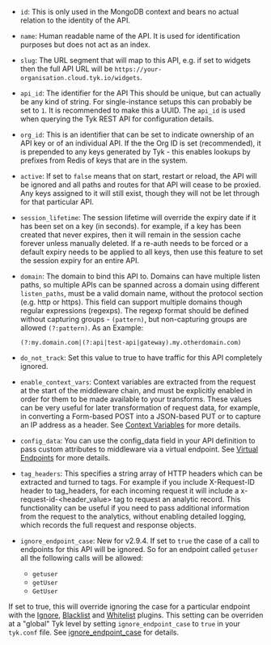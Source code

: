 ---
---


*   `id`: This is only used in the MongoDB context and bears no actual relation to the identity of the API.

*   `name`: Human readable name of the API. It is used for identification purposes but does not act as an index.

*   `slug`: The URL segment that will map to this API, e.g. if set to widgets then the full API URL will be `https://your-organisation.cloud.tyk.io/widgets`.

*   `api_id`: The identifier for the API This should be unique, but can actually be any kind of string. For single-instance setups this can probably be set to `1`. It is recommended to make this a UUID. The `api_id` is used when querying the Tyk REST API for configuration details.

*   `org_id`: This is an identifier that can be set to indicate ownership of an API key or of an individual API. If the the Org ID is set (recommended), it is prepended to any keys generated by Tyk - this enables lookups by prefixes from Redis of keys that are in the system.

*   `active`: If set to `false` means that on start, restart or reload, the API will be ignored and all paths and routes for that API will cease to be proxied. Any keys assigned to it will still exist, though they will not be let through for that particular API.

*   `session_lifetime`: The session lifetime will override the expiry date if it has been set on a key (in seconds). for example, if a key has been created that never expires, then it will remain in the session cache forever unless manually deleted. If a re-auth needs to be forced or a default expiry needs to be applied to all keys, then use this feature to set the session expiry for an entire API.

* `domain`: The domain to bind this API to. Domains can have multiple listen paths, so multiple APIs can be spanned across a domain using different `listen_paths`, must be a valid domain name, without the protocol section (e.g. http or https). This field can support multiple domains though regular expressions (regexps). The regexp format should be defined without capturing groups - `(pattern)`, but non-capturing groups are allowed `(?:pattern)`. As an Example:
  
    `(?:my.domain.com|(?:api|test-api|gateway).my.otherdomain.com)`

* `do_not_track`: Set this value to true to have traffic for this API completely ignored.

* `enable_context_vars`: Context variables are extracted from the request at the start of the middleware chain, and must be explicitly enabled in order for them to be made available to your transforms. These values can be very useful for later transformation of request data, for example, in converting a Form-based POST into a JSON-based PUT or to capture an IP address as a header. See [Context Variables](/getting-started/key-concepts/context-variables/) for more details.

* `config_data`: You can use the config_data field in your API definition to pass custom attributes to middleware via a virtual endpoint. See [Virtual Endpoints](/advanced-configuration/compose-apis/virtual-endpoints/) for more details.

* `tag_headers`: This specifies a string array of HTTP headers which can be extracted and turned to tags. For example if you include X-Request-ID header to tag_headers, for each incoming request it will include a x-request-id-<header_value> tag to request an analytic record. This functionality can be useful if you need to pass additional information from the request to the analytics, without enabling detailed logging, which records the full request and response objects.

* `ignore_endpoint_case`: New for v2.9.4. If set to `true` the case of a call to endpoints for this API will be ignored. So for an endpoint called `getuser` all the following calls will be allowed:
 
  * `getuser`
  * `getUser`
  * `GetUser`

If set to true, this will override ignoring the case for a particular endpoint with the [Ignore](/advanced-configuration/transform-traffic/endpoint-designer/#ignore), [Blacklist](/advanced-configuration/transform-traffic/endpoint-designer/#blacklist) and [Whitelist](/advanced-configuration/transform-traffic/endpoint-designer/#whitelist) plugins. This setting can be overriden at a "global" Tyk level by setting `ignore_endpoint_case` to `true` in your `tyk.conf` file. See [ignore_endpoint_case](/tyk-configuration-reference/tyk-gateway-configuration-options/#ignore_endpoint_case) for details.